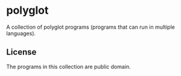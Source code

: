 # polyglot
A collection of polyglot programs (programs that can run in multiple languages).

## License
The programs in this collection are public domain.